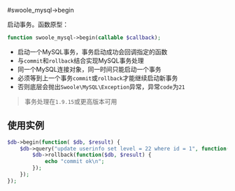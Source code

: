 #swoole_mysql->begin

启动事务。函数原型：
```php
function swoole_mysql->begin(callable $callback);
```

* 启动一个MySQL事务，事务启动成功会回调指定的函数
* 与`commit`和`rollback`结合实现MySQL事务处理
* 同一个MySQL连接对象，同一时间只能启动一个事务
* 必须等到上一个事务`commit`或`rollback`才能继续启动新事务
* 否则底层会抛出`Swoole\MySQL\Exception`异常，异常`code`为`21`

> 事务处理在`1.9.15`或更高版本可用

使用实例
----
```php
$db->begin(function( $db, $result) {
	$db->query("update userinfo set level = 22 where id = 1", function($db, $result) {
		$db->rollback(function($db, $result) {
			echo "commit ok\n";
		});
	});
});
```